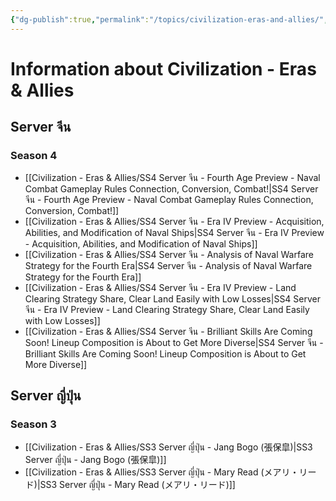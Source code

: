 ```yaml
---
{"dg-publish":true,"permalink":"/topics/civilization-eras-and-allies/","tags":["topic"]}
---
```


# Information about Civilization - Eras & Allies

## Server จีน

### Season 4
- [[Civilization - Eras & Allies/SS4 Server จีน - Fourth Age Preview - Naval Combat Gameplay Rules Connection, Conversion, Combat!\|SS4 Server จีน - Fourth Age Preview - Naval Combat Gameplay Rules Connection, Conversion, Combat!]]
- [[Civilization - Eras & Allies/SS4 Server จีน - Era IV Preview - Acquisition, Abilities, and Modification of Naval Ships\|SS4 Server จีน - Era IV Preview - Acquisition, Abilities, and Modification of Naval Ships]]
- [[Civilization - Eras & Allies/SS4 Server จีน - Analysis of Naval Warfare Strategy for the Fourth Era\|SS4 Server จีน - Analysis of Naval Warfare Strategy for the Fourth Era]]
- [[Civilization - Eras & Allies/SS4 Server จีน - Era IV Preview - Land Clearing Strategy Share, Clear Land Easily with Low Losses\|SS4 Server จีน - Era IV Preview - Land Clearing Strategy Share, Clear Land Easily with Low Losses]]
- [[Civilization - Eras & Allies/SS4 Server จีน - Brilliant Skills Are Coming Soon! Lineup Composition is About to Get More Diverse\|SS4 Server จีน - Brilliant Skills Are Coming Soon! Lineup Composition is About to Get More Diverse]]

## Server ญี่ปุ่น

### Season 3
- [[Civilization - Eras & Allies/SS3 Server ญี่ปุ่น - Jang Bogo (張保皐)\|SS3 Server ญี่ปุ่น - Jang Bogo (張保皐)]]
- [[Civilization - Eras & Allies/SS3 Server ญี่ปุ่น - Mary Read (メアリ・リード)\|SS3 Server ญี่ปุ่น - Mary Read (メアリ・リード)]]